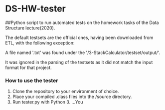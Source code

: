 # DS-HW-tester
##Python script to run automated tests on the homework tasks of the Data Structure lecture(2020).

The default testsets are the official ones, having been downloaded from ETL, with the following exception:  

   A file named '.txt' was found under the '/3-StackCalculator/testset/output/'.

   It was ignored in the parsing of the testsets as it did not match the input format for that project.

### How to use the tester
1. Clone the repository to your environment of choice.
2. Place your compiled .class files into the /source directory.
3. Run tester.py with Python 3.
...You

